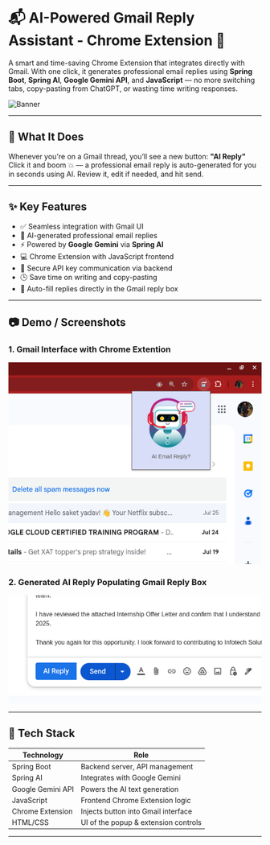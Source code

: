 # 📬 AI-Powered Gmail Reply Assistant - Chrome Extension 🚀

A smart and time-saving Chrome Extension that integrates directly with Gmail. With one click, it generates professional email replies using **Spring Boot**, **Spring AI**, **Google Gemini API**, and **JavaScript** — no more switching tabs, copy-pasting from ChatGPT, or wasting time writing responses.

![Banner](https://your-image-link.com/banner.png)

---

## 🧠 What It Does

Whenever you're on a Gmail thread, you’ll see a new button: **"AI Reply"**  
Click it and boom 💥 — a professional email reply is auto-generated for you in seconds using AI. Review it, edit if needed, and hit send.

---

## ✨ Key Features

- ✅ Seamless integration with Gmail UI
- 🧠 AI-generated professional email replies
- ⚡ Powered by **Google Gemini** via **Spring AI**
- 💻 Chrome Extension with JavaScript frontend
- 🔐 Secure API key communication via backend
- 🕒 Save time on writing and copy-pasting
- 🔄 Auto-fill replies directly in the Gmail reply box

---

## 📷 Demo / Screenshots

### 1. **Gmail Interface with Chrome Extention**
![AI Reply Button](assests/gmail_ext.png)

### 2. **Generated AI Reply Populating Gmail Reply Box**
![Auto Generated Reply](assests/reply_button.png)

---

## 🧰 Tech Stack

| Technology        | Role                                |
|-------------------|--------------------------------------|
| Spring Boot       | Backend server, API management       |
| Spring AI         | Integrates with Google Gemini        |
| Google Gemini API | Powers the AI text generation        |
| JavaScript        | Frontend Chrome Extension logic      |
| Chrome Extension  | Injects button into Gmail interface  |
| HTML/CSS          | UI of the popup & extension controls |

---
